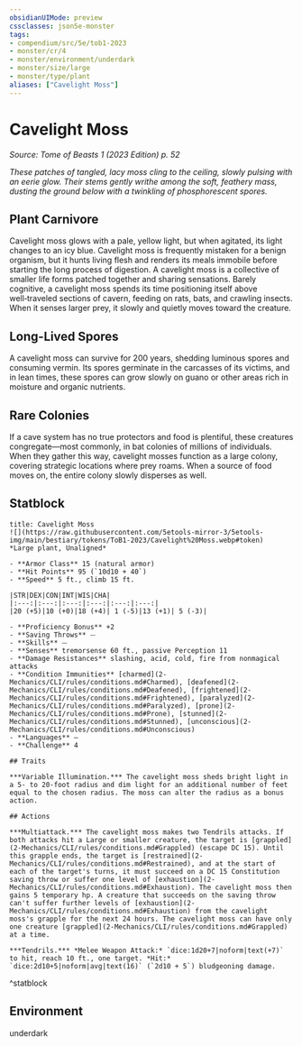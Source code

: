 ```yaml
---
obsidianUIMode: preview
cssclasses: json5e-monster
tags:
- compendium/src/5e/tob1-2023
- monster/cr/4
- monster/environment/underdark
- monster/size/large
- monster/type/plant
aliases: ["Cavelight Moss"]
---
```

# Cavelight Moss
*Source: Tome of Beasts 1 (2023 Edition) p. 52*  

*These patches of tangled, lacy moss cling to the ceiling, slowly pulsing with an eerie glow. Their stems gently writhe among the soft, feathery mass, dusting the ground below with a twinkling of phosphorescent spores.*

## Plant Carnivore

Cavelight moss glows with a pale, yellow light, but when agitated, its light changes to an icy blue. Cavelight moss is frequently mistaken for a benign organism, but it hunts living flesh and renders its meals immobile before starting the long process of digestion. A cavelight moss is a collective of smaller life forms patched together and sharing sensations. Barely cognitive, a cavelight moss spends its time positioning itself above well‑traveled sections of cavern, feeding on rats, bats, and crawling insects. When it senses larger prey, it slowly and quietly moves toward the creature.

## Long-Lived Spores

A cavelight moss can survive for 200 years, shedding luminous spores and consuming vermin. Its spores germinate in the carcasses of its victims, and in lean times, these spores can grow slowly on guano or other areas rich in moisture and organic nutrients.

## Rare Colonies

If a cave system has no true protectors and food is plentiful, these creatures congregate—most commonly, in bat colonies of millions of individuals. When they gather this way, cavelight mosses function as a large colony, covering strategic locations where prey roams. When a source of food moves on, the entire colony slowly disperses as well.

## Statblock

```ad-statblock
title: Cavelight Moss
![](https://raw.githubusercontent.com/5etools-mirror-3/5etools-img/main/bestiary/tokens/ToB1-2023/Cavelight%20Moss.webp#token)
*Large plant, Unaligned*

- **Armor Class** 15 (natural armor)
- **Hit Points** 95 (`10d10 + 40`)
- **Speed** 5 ft., climb 15 ft.

|STR|DEX|CON|INT|WIS|CHA|
|:---:|:---:|:---:|:---:|:---:|:---:|
|20 (+5)|10 (+0)|18 (+4)| 1 (-5)|13 (+1)| 5 (-3)|

- **Proficiency Bonus** +2
- **Saving Throws** ⏤
- **Skills** ⏤
- **Senses** tremorsense 60 ft., passive Perception 11
- **Damage Resistances** slashing, acid, cold, fire from nonmagical attacks
- **Condition Immunities** [charmed](2-Mechanics/CLI/rules/conditions.md#Charmed), [deafened](2-Mechanics/CLI/rules/conditions.md#Deafened), [frightened](2-Mechanics/CLI/rules/conditions.md#Frightened), [paralyzed](2-Mechanics/CLI/rules/conditions.md#Paralyzed), [prone](2-Mechanics/CLI/rules/conditions.md#Prone), [stunned](2-Mechanics/CLI/rules/conditions.md#Stunned), [unconscious](2-Mechanics/CLI/rules/conditions.md#Unconscious)
- **Languages** —
- **Challenge** 4

## Traits

***Variable Illumination.*** The cavelight moss sheds bright light in a 5- to 20-foot radius and dim light for an additional number of feet equal to the chosen radius. The moss can alter the radius as a bonus action.

## Actions

***Multiattack.*** The cavelight moss makes two Tendrils attacks. If both attacks hit a Large or smaller creature, the target is [grappled](2-Mechanics/CLI/rules/conditions.md#Grappled) (escape DC 15). Until this grapple ends, the target is [restrained](2-Mechanics/CLI/rules/conditions.md#Restrained), and at the start of each of the target's turns, it must succeed on a DC 15 Constitution saving throw or suffer one level of [exhaustion](2-Mechanics/CLI/rules/conditions.md#Exhaustion). The cavelight moss then gains 5 temporary hp. A creature that succeeds on the saving throw can't suffer further levels of [exhaustion](2-Mechanics/CLI/rules/conditions.md#Exhaustion) from the cavelight moss's grapple for the next 24 hours. The cavelight moss can have only one creature [grappled](2-Mechanics/CLI/rules/conditions.md#Grappled) at a time.

***Tendrils.*** *Melee Weapon Attack:* `dice:1d20+7|noform|text(+7)` to hit, reach 10 ft., one target. *Hit:* `dice:2d10+5|noform|avg|text(16)` (`2d10 + 5`) bludgeoning damage.
```
^statblock

## Environment

underdark